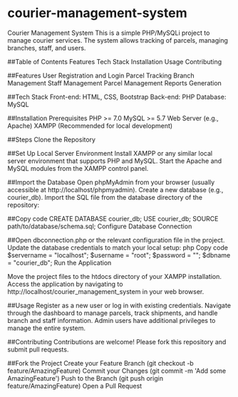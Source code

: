 # courier-management-system
Courier Management System This is a simple PHP/MySQLi project to manage courier services. The system allows tracking of parcels, managing branches, staff, and users.

##Table of Contents
Features Tech Stack Installation Usage Contributing

##Features
User Registration and Login Parcel Tracking Branch Management Staff Management Parcel Management Reports Generation

##Tech Stack
Front-end: HTML, CSS, Bootstrap Back-end: PHP Database: MySQL

##Installation
Prerequisites PHP >= 7.0 MySQL >= 5.7 Web Server (e.g., Apache) XAMPP (Recommended for local development)

##Steps
Clone the Repository

##Set Up Local Server Environment
Install XAMPP or any similar local server environment that supports PHP and MySQL. Start the Apache and MySQL modules from the XAMPP control panel.

##Import the Database
Open phpMyAdmin from your browser (usually accessible at http://localhost/phpmyadmin). Create a new database (e.g., courier_db). Import the SQL file from the database directory of the repository:

##Copy code
CREATE DATABASE courier_db; USE courier_db; SOURCE path/to/database/schema.sql; Configure Database Connection

##Open dbconnection.php or the relevant configuration file in the project.
Update the database credentials to match your local setup: php Copy code $servername = "localhost"; $username = "root"; $password = ""; $dbname = "courier_db"; Run the Application

Move the project files to the htdocs directory of your XAMPP installation.
Access the application by navigating to http://localhost/courier_management_system in your web browser.

##Usage
Register as a new user or log in with existing credentials. Navigate through the dashboard to manage parcels, track shipments, and handle branch and staff information. Admin users have additional privileges to manage the entire system.

##Contributing
Contributions are welcome! Please fork this repository and submit pull requests.

##Fork the Project
Create your Feature Branch (git checkout -b feature/AmazingFeature) Commit your Changes (git commit -m 'Add some AmazingFeature') Push to the Branch (git push origin feature/AmazingFeature) Open a Pull Request
